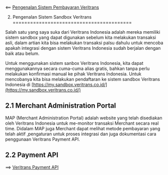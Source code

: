 <== [Pengenalan Sistem Pembayaran Veritrans](../01-pengenalan/README.md)

2. Pengenalan Sistem Sandbox Veritrans
=========================================

Salah satu yang saya suka dari Veritrans Indonesia adalah mereka memiliki sistem sandbox yang dapat digunakan sebelum kita melakukan transaksi asli, dalam artian kita bisa melakukan transaksi palsu dahulu untuk mencoba apakah integrasi dengan sistem Veritrans Indonesia sudah berjalan dengan baik atau belum. 

Untuk menggunakan sistem sanbox Veritrans Indonesia, kita dapat menggunakannya secara cuma-cuma alias gratis, bahkan tanpa perlu melakukan konfirmasi manual ke pihak Veritrans Indonesia. Untuk mencobanya kita bisa melakukan pendaftaran ke sistem sandbox Veritrans Indonesia di [https://my.sandbox.veritrans.co.id/](https://my.sandbox.veritrans.co.id/)

## 2.1 Merchant Administration Portal

MAP (Merchant Administration Portal) adalah website yang telah disediakan oleh Veritrans Indonesia untuk me-monitor transaksi Merchant secara real time. Didalam MAP juga Merchant dapat melihat metode pembayaran yang telah aktif ,pengaturan untuk proses integrasi dan juga dokumentasi cara penggunaan Veritrans Payment API.

## 2.2 Payment API



==> [Veritrans Payment API](../03-payment-api/README.md)